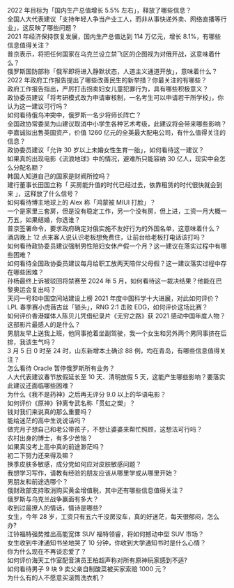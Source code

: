 2022 年目标为「国内生产总值增长 5.5% 左右」，释放了哪些信息？  
全国人大代表建议「支持年轻人争当产业工人，而非从事快递外卖、网络直播等行业」，这反映了哪些问题？  
2021 年经济保持恢复发展，国内生产总值达到 114 万亿元，增长 8.1%，有哪些信息值得关注？  
普京表示，将把任何国家在乌克兰设立禁飞区的企图视为对俄开战，这意味着什么？  
俄罗斯国防部称「俄军即将进入静默状态，人道主义通道开放」，意味着什么？  
2022 年政府工作报告提出了哪些改善民生的新举措？你最关注的有哪些？  
政府工作报告指出，严厉打击拐卖妇女儿童犯罪行为，具有哪些积极意义？  
政协委员建议「将考研模式改为申请审核制，一名考生可以申请若干所学校」，你认为这一建议可行吗？  
如何看待俄乌冲突中，俄罗斯一名少将师长阵亡？  
全国政协常委吴为山建议取消中小学生各种艺术考级，此建议将会带来哪些影响？  
李嘉诚拟出售英国资产，价值 1260 亿元的全英最大配电公司，有什么值得关注的信息？  
政协委员建议「允许 30 岁以上未婚女性生育一胎」，如何看待这一建议？  
如果真的出现电影《流浪地球》中的情况，避难所只能容纳 30 亿人，现实中会怎么分配名额？  
韩国人知道自己的国家是财阀所控吗？  
建行董事长田国立称「 买房能升值的时代已经过去，依靠租赁的时代很快就会到来 」，这释放了什么信号？  
如何看待博主地球上的 Alex 称「鸿蒙被 MIUI 打脸」？  
一个是家里三套房，但是没有稳定工作，另一个没有房，但上进，工资一月大概一万五，如果结婚，你选谁？  
普京签署命令，要求政府确定对俄实施不友好行为的外国名单，这意味着什么？  
酒店晚上 12 点来客人说认识老板想免费住，让前台给老板打电话该打吗？  
如何看待政协委员建议强制男性陪妇女休产假一个月？这一建议在落实过程中有哪些困难？  
如何看待全国政协委员建议每月给职工放两天陪伴父母假？这一建议落实过程中存在哪些困难？  
孙杨最终上诉被驳回将禁赛至 2024 年 5 月，如何看待这一裁决结果？他能在巴黎奥运会复出吗？  
天问一号和中国空间站建设上榜 2021 年度中国科学十大进展，对此如何评价？  
LPL 春季赛小虎薇古丝「锁头」，RNG 2:1 击败 EDG，如何评价这场比赛？  
如何评价香港媒体人陈贝儿凭借纪录片《无穷之路》获 2021 感动中国年度人物？这部影片最感人的是什么？  
男朋友早上送我上班，他同事抢着坐副驾驶，我一个女生和另外两个男同事挤在后排，我该生气吗？  
3 月 5 日 0 时至 24 时，山东新增本土确诊 88 例，均在青岛，有哪些信息值得关注？  
怎么看待 Oracle 暂停俄罗斯所有业务？  
人大代表建议春节放假延长至 10 天、清明放假 5 天，这能产生哪些影响？要落实此建议还面临哪些困难？  
为什么《我不是药神》之后再无评分 9.0 以上的华语电影？  
如何评价《原神》钟离专武名称「贯虹之槊」？  
钱对我们来说真的那么重要吗？  
能给迷茫的高中生说说话吗？  
做完月子想自己和老公带孩子，不想让婆婆来帮忙照顾，这想法可行吗？  
农村出身的博士，有多少苦恼？  
如果真没考上高中真的前途渺茫吗？  
初二下努力还来得及嘛？  
换季皮肤多敏感，成分党如何应对皮肤敏感问题？  
我想学习写作，请教有经验的朋友应该从哪里学或从哪里开始？  
男朋友和前途选哪个？  
俄财政部支持取消购买黄金增值税，其中还有哪些信息值得关注？  
俄罗斯与乌克兰战争赢面有多大？  
收到过最撩人的情话，情诗是哪些?  
女生，今年 28 岁，工资只有五六千没房没车，真的好迷茫，每天很郁闷，怎么办?  
江铃福特强势推出高能宽体 SUV 福特领睿，将如何撼动中型 SUV 市场？  
女生收到牛津通知书坐地哭了 10 分钟，你收到大学通知书时是什么心情？  
你为什么现在不再谈恋爱了？  
如何评价海天工作室配音演员王柏超声称对所有原神玩家感到不适?  
如何看待男子 9 块 9 卖父亲自制酸菜被买家索赔 1000 元？  
为什么有的人不愿意买滚筒洗衣机？  
